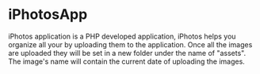 # iPhotosApp
iPhotos application is a PHP developed application, iPhotos helps you organize all your by uploading them to the application. Once all the images are uploaded they will be set in a new folder under the name of "assets". The image's name will contain the current date of uploading the images.

